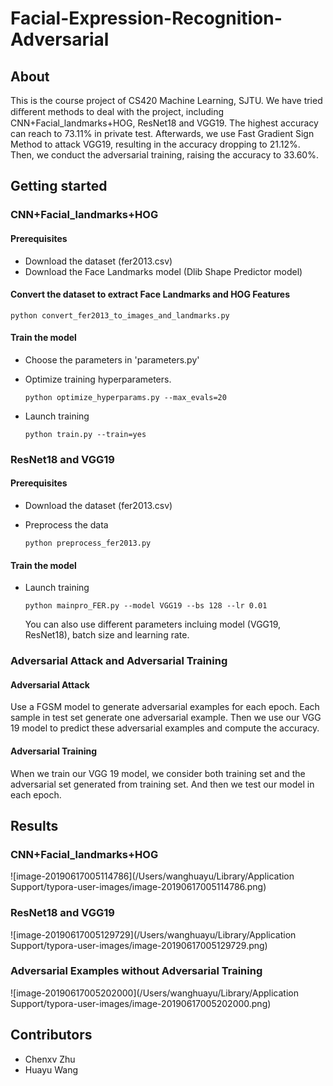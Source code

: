 # Facial-Expression-Recognition-Adversarial

## About

This is the course project of CS420 Machine Learning, SJTU. We have tried diﬀerent methods to deal with the project, including CNN+Facial_landmarks+HOG, ResNet18 and VGG19. The highest accuracy can reach to 73.11% in private test. Afterwards, we use Fast Gradient Sign Method to attack VGG19, resulting in the accuracy dropping to 21.12%. Then, we conduct the adversarial training, raising the accuracy to 33.60%.

## Getting started

### CNN+Facial_landmarks+HOG

#### Prerequisites

* Download the dataset (fer2013.csv)
* Download the Face Landmarks model (Dlib Shape Predictor model)

#### Convert the dataset to extract Face Landmarks and HOG Features

  ```
  python convert_fer2013_to_images_and_landmarks.py
  ```

#### Train the model

* Choose the parameters in 'parameters.py'

* Optimize training hyperparameters.

  ```
  python optimize_hyperparams.py --max_evals=20
  ```

* Launch training

  ```
  python train.py --train=yes
  ```
### ResNet18 and VGG19

#### Prerequisites

* Download the dataset (fer2013.csv)

* Preprocess the data

  ```
  python preprocess_fer2013.py
  ```

#### Train the model

* Launch training

  ```
  python mainpro_FER.py --model VGG19 --bs 128 --lr 0.01
  ```

  You can also use different parameters incluing model (VGG19, ResNet18), batch size and learning rate.
  
### Adversarial Attack and Adversarial Training

#### Adversarial Attack

Use a FGSM model to generate adversarial examples for each epoch. Each sample in test set generate one adversarial example. Then we use our VGG 19 model to predict these adversarial examples and compute the accuracy.

#### Adversarial Training

When we train our VGG 19 model, we consider both training set and the adversarial set generated from training set. And then we test our model in each epoch.

## Results

### CNN+Facial_landmarks+HOG

![image-20190617005114786](/Users/wanghuayu/Library/Application Support/typora-user-images/image-20190617005114786.png)

### ResNet18 and VGG19

![image-20190617005129729](/Users/wanghuayu/Library/Application Support/typora-user-images/image-20190617005129729.png)

### Adversarial Examples without Adversarial Training

![image-20190617005202000](/Users/wanghuayu/Library/Application Support/typora-user-images/image-20190617005202000.png)

## Contributors

* Chenxv Zhu
* Huayu Wang
